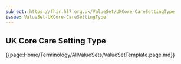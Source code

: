 ```yaml
---
subject: https://fhir.hl7.org.uk/ValueSet/UKCore-CareSettingType
issue: ValueSet-UKCore-CareSettingType
---
```

## UK Core Care Setting Type

{{page:Home/Terminology/AllValueSets/ValueSetTemplate.page.md}}